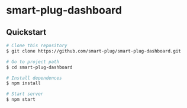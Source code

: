 # smart-plug-dashboard

##  Quickstart

```bash
# Clone this repository
$ git clone https://github.com/smart-plug/smart-plug-dashboard.git

# Go to project path
$ cd smart-plug-dashboard

# Install dependences
$ npm install

# Start server 
$ npm start
```